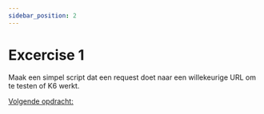 ```yaml
---
sidebar_position: 2
---
```


# Excercise 1
Maak een simpel script dat een request doet naar een willekeurige URL om te testen of K6 werkt.











[Volgende opdracht:](https://danielvanbavel.github.io/k6-workshop-api-docs/step5)